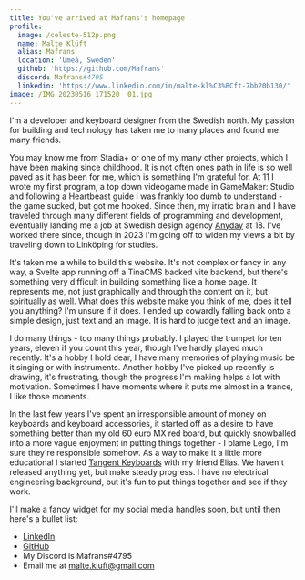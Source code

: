 ```yaml
---
title: You've arrived at Mafrans's homepage
profile:
  image: /celeste-512p.png
  name: Malte Klüft
  alias: Mafrans
  location: 'Umeå, Sweden'
  github: 'https://github.com/Mafrans'
  discord: Mafrans#4795
  linkedin: 'https://www.linkedin.com/in/malte-kl%C3%BCft-7bb20b130/'
image: /IMG_20230516_171520__01.jpg
---
```


I'm a developer and keyboard designer from the Swedish north. My passion for building and technology has taken me to many places and found me many friends.

You may know me from Stadia+ or one of my many other projects, which I have been making since childhood. It is not often ones path in life is so well paved as it has been for me, which is something I'm grateful for. At 11 I wrote my first program, a top down videogame made in GameMaker: Studio and following a Heartbeast guide I was frankly too dumb to understand - the game sucked, but got me hooked. Since then, my irratic brain and I have traveled through many different fields of programming and development, eventually landing me a job at Swedish design agency [Anyday](https://anyday.se "Anyday") at 18. I've worked there since, though in 2023 I'm going off to widen my views a bit by traveling down to Linköping for studies.

It's taken me a while to build this website. It's not complex or fancy in any way, a Svelte app running off a TinaCMS backed vite backend, but there's something very difficult in building something like a home page. It represents me, not just graphically and through the content on it, but spiritually as well. What does this website make you think of me, does it tell you anything? I'm unsure if it does. I ended up cowardly falling back onto a simple design, just text and an image. It is hard to judge text and an image.

I do many things - too many things probably. I played the trumpet for ten years, eleven if you count this year, though I've hardly played much recently. It's a hobby I hold dear, I have many memories of playing music be it singing or with instruments. Another hobby I've picked up recently is drawing, it's frustrating, though the progress I'm making helps a lot with motivation. Sometimes I have moments where it puts me almost in a trance, I like those moments.

In the last few years I've spent an irresponsible amount of money on keyboards and keyboard accessories, it started off as a desire to have something better than my old 60 euro MX red board, but quickly snowballed into a more vague enjoyment in putting things together - I blame Lego, I'm sure they're responsible somehow. As a way to make it a little more educational I started [Tangent Keyboards](https://github.com/TangentKeyboards "Tangent Keyboards") with my friend Elias. We haven't released anything yet, but make steady progress. I have no electrical engineering background, but it's fun to put things together and see if they work.

I'll make a fancy widget for my social media handles soon, but until then here's a bullet list:

* [LinkedIn](https://www.linkedin.com/in/malte-kl%C3%BCft-7bb20b130/ "LinkedIn")
* [GitHub](https://github.com/Mafrans "GitHub")
* My Discord is Mafrans#4795
* Email me at malte.kluft@gmail.com

